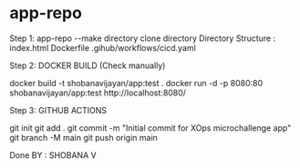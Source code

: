 # app-repo
Step 1:
        app-repo --make directory
        clone directory
Directory Structure :
        index.html
        Dockerfile
        .gihub/workflows/cicd.yaml

Step 2:
DOCKER BUILD (Check manually)

docker build -t shobanavijayan/app:test .
docker run -d -p 8080:80 shobanavijayan/app:test
http://localhost:8080/

Step 3:
GITHUB ACTIONS

git init
git add .
git commit -m "Initial commit for XOps microchallenge app"
git branch -M main
git push origin main


Done BY : SHOBANA V
